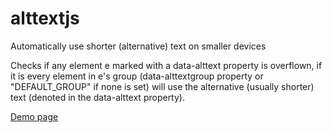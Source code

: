 # alttextjs
Automatically use shorter (alternative) text on smaller devices

Checks if any element e marked with a data-alttext property is overflown, if it is every element in e's group (data-alttextgroup property or "DEFAULT_GROUP" if none is set) will use the alternative (usually shorter) text (denoted in the data-alttext property).

[Demo page](https://frequem.github.io/alttextjs/)
